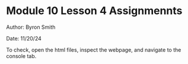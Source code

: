 # Module 10 Lesson 4 Assignmennts

Author: Byron Smith

Date: 11/20/24

To check, open the html files, inspect the webpage, and navigate to the console tab.
